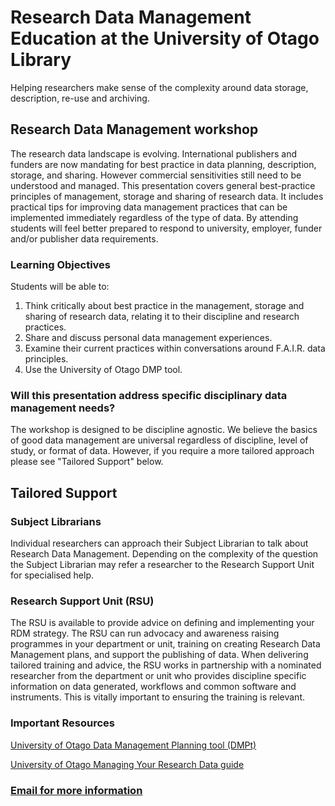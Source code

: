 # Research Data Management Education at the University of Otago Library
Helping researchers make sense of the complexity around data storage, description, re-use and archiving.

## Research Data Management workshop
The research data landscape is evolving.  International publishers and funders are now mandating for best practice in data planning, description, storage, and sharing.  However commercial sensitivities still need to be understood and managed.  This presentation covers general best-practice principles of management, storage and sharing of research data.  It includes practical tips for improving data management practices that can be implemented immediately regardless of the type of data.  By attending students will feel better prepared to respond to university, employer, funder and/or publisher data requirements. 
### Learning Objectives
Students will be able to:
1.	Think critically about best practice in the management, storage and sharing of research data, relating it to their discipline and research practices.
2.	Share and discuss personal data management experiences.
3.	Examine their current practices within conversations around F.A.I.R. data principles.
4.	Use the University of Otago DMP tool.

### Will this presentation address specific disciplinary data management needs? 
The workshop is designed to be discipline agnostic. We believe the basics of good data management are universal regardless of discipline, level of study, or format of data.  However, if you require a more tailored approach please see "Tailored Support" below.  

## Tailored Support

### Subject Librarians
Individual researchers can approach their Subject Librarian to talk about Research Data Management.  Depending on the complexity of the question the Subject Librarian may refer a researcher to the Research Support Unit for specialised help.   

### Research Support Unit (RSU)
The RSU is available to provide advice on defining and implementing your RDM strategy.  The RSU can run advocacy and awareness raising programmes in your department or unit, training on creating Research Data Management plans, and support the publishing of data. When delivering tailored training and advice, the RSU works in partnership with a nominated researcher from the department or unit who provides discipline specific information on data generated, workflows and common software and instruments. This is vitally important to ensuring the training is relevant.      

### Important Resources
[University of Otago Data Management Planning tool (DMPt)](https://www.otago.ac.nz/library/dmp/index.html)

[University of Otago Managing Your Research Data guide](https://otago.libguides.com/data_management)

### [Email for more information](mailto:library.research@otago.ac.nz)
